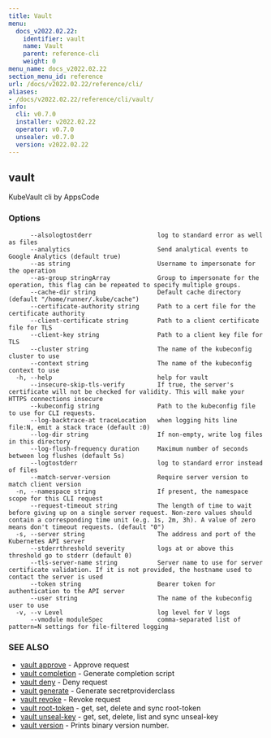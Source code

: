 ```yaml
---
title: Vault
menu:
  docs_v2022.02.22:
    identifier: vault
    name: Vault
    parent: reference-cli
    weight: 0
menu_name: docs_v2022.02.22
section_menu_id: reference
url: /docs/v2022.02.22/reference/cli/
aliases:
- /docs/v2022.02.22/reference/cli/vault/
info:
  cli: v0.7.0
  installer: v2022.02.22
  operator: v0.7.0
  unsealer: v0.7.0
  version: v2022.02.22
---
```


## vault

KubeVault cli by AppsCode

### Options

```
      --alsologtostderr                  log to standard error as well as files
      --analytics                        Send analytical events to Google Analytics (default true)
      --as string                        Username to impersonate for the operation
      --as-group stringArray             Group to impersonate for the operation, this flag can be repeated to specify multiple groups.
      --cache-dir string                 Default cache directory (default "/home/runner/.kube/cache")
      --certificate-authority string     Path to a cert file for the certificate authority
      --client-certificate string        Path to a client certificate file for TLS
      --client-key string                Path to a client key file for TLS
      --cluster string                   The name of the kubeconfig cluster to use
      --context string                   The name of the kubeconfig context to use
  -h, --help                             help for vault
      --insecure-skip-tls-verify         If true, the server's certificate will not be checked for validity. This will make your HTTPS connections insecure
      --kubeconfig string                Path to the kubeconfig file to use for CLI requests.
      --log-backtrace-at traceLocation   when logging hits line file:N, emit a stack trace (default :0)
      --log-dir string                   If non-empty, write log files in this directory
      --log-flush-frequency duration     Maximum number of seconds between log flushes (default 5s)
      --logtostderr                      log to standard error instead of files
      --match-server-version             Require server version to match client version
  -n, --namespace string                 If present, the namespace scope for this CLI request
      --request-timeout string           The length of time to wait before giving up on a single server request. Non-zero values should contain a corresponding time unit (e.g. 1s, 2m, 3h). A value of zero means don't timeout requests. (default "0")
  -s, --server string                    The address and port of the Kubernetes API server
      --stderrthreshold severity         logs at or above this threshold go to stderr (default 0)
      --tls-server-name string           Server name to use for server certificate validation. If it is not provided, the hostname used to contact the server is used
      --token string                     Bearer token for authentication to the API server
      --user string                      The name of the kubeconfig user to use
  -v, --v Level                          log level for V logs
      --vmodule moduleSpec               comma-separated list of pattern=N settings for file-filtered logging
```

### SEE ALSO

* [vault approve](/docs/v2022.02.22/reference/cli/vault_approve)	 - Approve request
* [vault completion](/docs/v2022.02.22/reference/cli/vault_completion)	 - Generate completion script
* [vault deny](/docs/v2022.02.22/reference/cli/vault_deny)	 - Deny request
* [vault generate](/docs/v2022.02.22/reference/cli/vault_generate)	 - Generate secretproviderclass
* [vault revoke](/docs/v2022.02.22/reference/cli/vault_revoke)	 - Revoke request
* [vault root-token](/docs/v2022.02.22/reference/cli/vault_root-token)	 - get, set, delete and sync root-token
* [vault unseal-key](/docs/v2022.02.22/reference/cli/vault_unseal-key)	 - get, set, delete, list and sync unseal-key
* [vault version](/docs/v2022.02.22/reference/cli/vault_version)	 - Prints binary version number.

